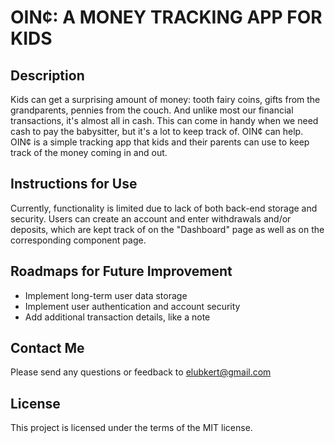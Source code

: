 # OIN¢: A MONEY TRACKING APP FOR KIDS

## Description
Kids can get a surprising amount of money: tooth fairy coins, gifts from the grandparents, pennies from the couch. And unlike most our financial transactions, it's almost all in cash. This can come in handy when we need cash to pay the babysitter, but it's a lot to keep track of. OIN¢ can help. OIN¢ is a simple tracking app that kids and their parents can use to keep track of the money coming in and out.

## Instructions for Use
Currently, functionality is limited due to lack of both back-end storage and security. Users can create an account and enter withdrawals and/or deposits, which are kept track of on the "Dashboard" page as well as on the corresponding component page.

## Roadmaps for Future Improvement
- Implement long-term user data storage
- Implement user authentication and account security
- Add additional transaction details, like a note

## Contact Me
Please send any questions or feedback to elubkert@gmail.com

## License
This project is licensed under the terms of the MIT license.
